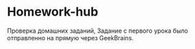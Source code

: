 # Homework-hub
Проверка домашних заданий,
Задание с первого урока было отправленно на прямую через GeekBrains.
